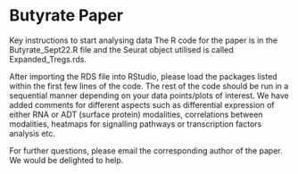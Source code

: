 # Butyrate Paper
 
Key instructions to start analysing data
The R code for the paper is in the Butyrate_Sept22.R file and the Seurat object utilised is called Expanded_Tregs.rds.

After importing the RDS file into RStudio, please load the packages listed within the first few lines of the code. The rest of the code should be run in a sequential manner depending on your data points/plots of interest. We have added comments for different aspects such as differential expression of either RNA or ADT (surface protein) modalities, correlations between modalities, heatmaps for signalling pathways or transcription factors analysis etc.

For further questions, please email the corresponding author of the paper. We would be delighted to help.

